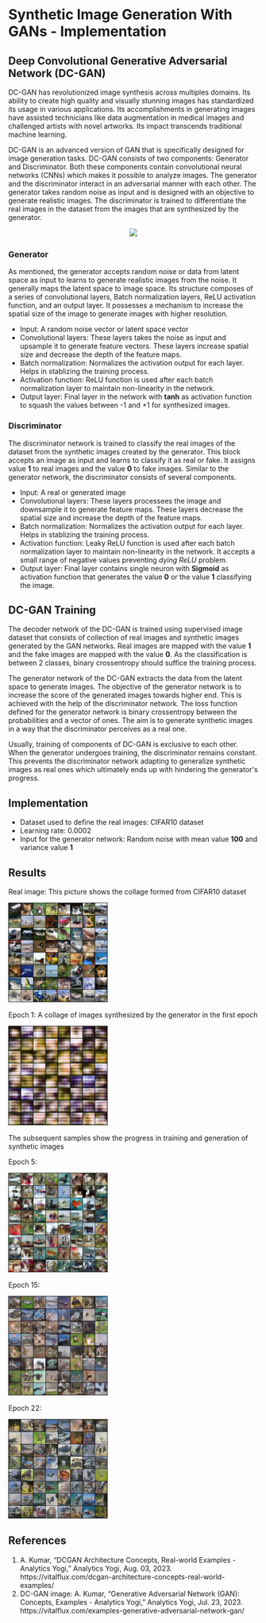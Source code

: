 # Synthetic Image Generation With GANs - Implementation

<h2>Deep Convolutional Generative Adversarial Network (DC-GAN)</h2>

<p>DC-GAN has revolutionized image synthesis across multiples domains. Its ability to create high quality and visually stunning images has standardized its usage in various applications. Its accomplishments in generating 
  images have assisted technicians like data augmentation in medical images and challenged artists with novel artworks. Its impact transcends traditional machine learning.</p>

<p>DC-GAN is an advanced version of GAN that is specifically designed for image generation tasks. DC-GAN consists of two components: Generator and Discriminator. Both these components contain convolutional neural networks (CNNs)
which makes it possible to analyze images. The generator and the discriminator interact in an adversarial manner with each other. The generator takes random noise as input and is designed with an objective to generate realistic
images. The discriminator is trained to differentiate the real images in the dataset from the images that are synthesized by the generator.</p>

<p align="center">
<img src = "https://vitalflux.com/wp-content/uploads/2023/07/GAN-Generator-Discriminator-Training-Process-768x350.png" width = "500"> </img>
</p>

<h3>Generator</h3>

<p>As mentioned, the generator accepts random noise or data from latent space as input to learns to generate realistic images from the noise. It generally maps the latent space to image space. Its structure composes of a series
of convolutional layers, Batch normalization layers, ReLU activation function, and an output layer. It possesses a mechanism to increase the spatial size of the image to generate images with higher resolution.</p>

<ul>
  <li>Input: A random noise vector or latent space vector</li>
  <li>Convolutional layers: These layers takes the noise as input and upsample it to generate feature vectors. These layers increase spatial size and decrease the depth of the feature maps.</li>
  <li>Batch normalization: Normalizes the activation output for each layer. Helps in stablizing the training process. </li>
  <li>Activation function: ReLU function is used after each batch normalization layer to maintain non-linearity in the network.</li>
  <li>Output layer: Final layer in the network with <b>tanh</b> as activation function to squash the values between -1 and +1 for synthesized images. </li>
</ul>

<h3>Discriminator</h3>

<p>The discriminator network is trained to classify the real images of the dataset from the synthetic images created by the generator. This block accepts an image as input and learns to classify it as real or fake. It assigns
value <b>1</b> to real images and the value <b>0</b> to fake images. Similar to the generator network, the discriminator consists of several components.</p>

<ul>
  <li>Input: A real or generated image</li>
  <li>Convolutional layers: These layers processees the image and downsample it to generate feature maps. These layers decrease the spatial size and increase the depth of the feature maps.</li>
  <li>Batch normalization: Normalizes the activation output for each layer. Helps in stablizing the training process. </li>
  <li>Activation function: Leaky ReLU function is used after each batch normalization layer to maintain non-linearity in the network. It accepts a small range of negative values preventing <i>dying ReLU</i> problem.</li>
  <li>Output layer: Final layer contains single neuron with <b>Sigmoid</b> as activation function that generates the value <b>0</b> or the value <b>1</b> classifying the image. </li>
</ul>

<h2>DC-GAN Training</h2>

<p>The decoder network of the DC-GAN is trained using supervised image dataset that consists of collection of real images and synthetic images generated by the GAN networks. Real images are mapped with the value <b>1</b>
and the fake images are mapped with the value <b>0</b>. As the classification is between 2 classes, binary crossentropy should suffice the training process.</p>

<p>The generator network of the DC-GAN extracts the data from the latent space to generate images. The objective of the generator network is to increase the score of the generated images towards higher end. This is achieved
with the help of the discriminator network. The loss function defined for the generator network is binary crossentropy between the probabilities and a vector of ones. The aim is to generate synthetic images in a way that
the discriminator perceives as a real one.</p>

<p>Usually, training of components of DC-GAN is exclusive to each other. When the generator undergoes training, the discriminator remains constant. This prevents the discriminator network adapting to generalize synthetic
images as real ones which ultimately ends up with hindering the generator's progress. </p>

<h2>Implementation </h2>

<ul>
<li>Dataset used to define the real images: CIFAR10 dataset </li>
<li>Learning rate: 0.0002 </li>
<li>Input for the generator network: Random noise with mean value <b>100</b> and variance value <b>1</b> </li>
</ul>

<h2>Results</h2>

Real image: This picture shows the collage formed from CIFAR10 dataset
<p float="left">
  <img src="Results/real_samples.png" width="200" />
</p>

<l>Epoch 1: A collage of images synthesized by the generator in the first epoch</l>
<p float="left">
  <img src="Results/fake_samples_epoch_000.png" width="200" />
</p>

The subsequent samples show the progress in training and generation of synthetic images

Epoch 5:
<p float="left">
  <img src="Results/fake_samples_epoch_004.png" width="200" />
</p>

Epoch 15:
<p float="left">
  <img src="Results/fake_samples_epoch_014.png" width="200" />
</p>

Epoch 22:
<p float="left">
  <img src="Results/fake_samples_epoch_021.png" width="200" />
</p>

<h2>References</h2>

<ol>
  <li>A. Kumar, “DCGAN Architecture Concepts, Real-world Examples - Analytics Yogi,” Analytics Yogi, Aug. 03, 2023. https://vitalflux.com/dcgan-architecture-concepts-real-world-examples/</li>
  <li>DC-GAN image: A. Kumar, “Generative Adversarial Network (GAN): Concepts, Examples - Analytics Yogi,” Analytics Yogi, Jul. 23, 2023. https://vitalflux.com/examples-generative-adversarial-network-gan/</li>
</ol>

